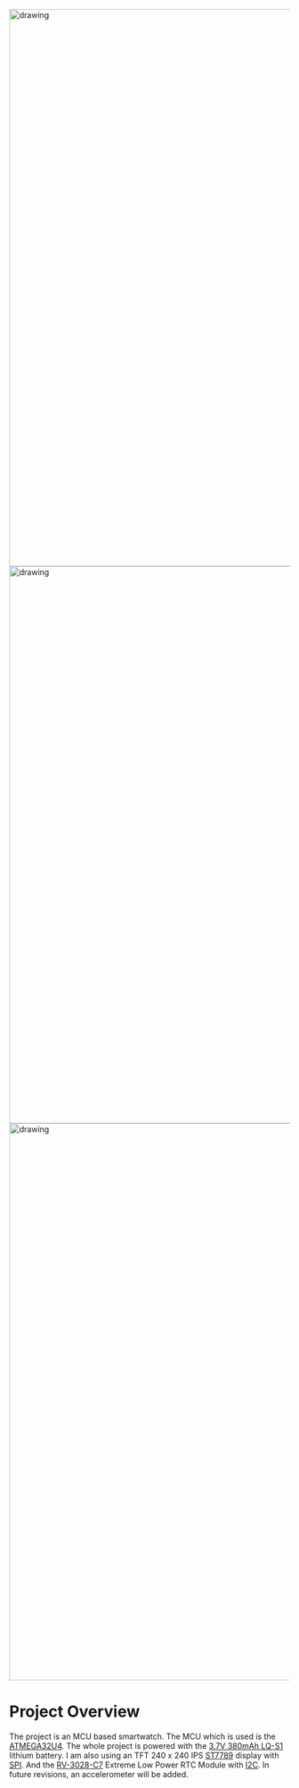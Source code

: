 <img src="https://github.com/AFLProjects/Arduino-Smart-Watch/blob/main/img/sketch_image.PNG" alt="drawing" width="1000"/>

<img src="https://github.com/AFLProjects/Arduino-Smart-Watch/blob/main/img/schematic_image.PNG" alt="drawing" width="1000"/>


<img src="https://github.com/AFLProjects/Arduino-Smart-Watch/blob/main/img/pcb_image.PNG" alt="drawing" width="1000"/>

<p float="left">

</p>

Project Overview
========

The project is an MCU based smartwatch. The MCU which is used is the [ATMEGA32U4](http://ww1.microchip.com/downloads/en/devicedoc/atmel-7766-8-bit-avr-atmega16u4-32u4_datasheet.pdf). The whole project is powered with the [3.7V 380mAh LQ-S1](https://i.ibb.co/z8Tqzwt/Capture.png) lithium battery.
I am also using an TFT 240 x 240 IPS [ST7789](https://www.rhydolabz.com/documents/33/ST7789.pdf) display with [SPI](https://fr.wikipedia.org/wiki/Serial_Peripheral_Interface). And the [RV-3028-C7](https://www.mouser.fr/datasheet/2/530/RV-3028-C7-1524919.pdf) Extreme Low Power RTC Module with [I2C](https://fr.wikipedia.org/wiki/I2C). In future revisions, an accelerometer will be added.

